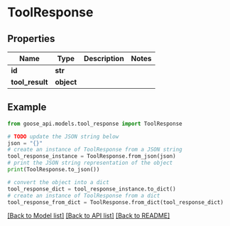 # ToolResponse


## Properties

Name | Type | Description | Notes
------------ | ------------- | ------------- | -------------
**id** | **str** |  | 
**tool_result** | **object** |  | 

## Example

```python
from goose_api.models.tool_response import ToolResponse

# TODO update the JSON string below
json = "{}"
# create an instance of ToolResponse from a JSON string
tool_response_instance = ToolResponse.from_json(json)
# print the JSON string representation of the object
print(ToolResponse.to_json())

# convert the object into a dict
tool_response_dict = tool_response_instance.to_dict()
# create an instance of ToolResponse from a dict
tool_response_from_dict = ToolResponse.from_dict(tool_response_dict)
```
[[Back to Model list]](../README.md#documentation-for-models) [[Back to API list]](../README.md#documentation-for-api-endpoints) [[Back to README]](../README.md)


